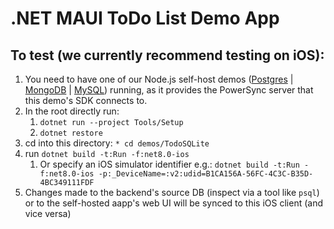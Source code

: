 # .NET MAUI ToDo List Demo App

## To test (we currently recommend testing on iOS):
1. You need to have one of our Node.js self-host demos ([Postgres](https://github.com/powersync-ja/self-host-demo/tree/main/demos/nodejs) | [MongoDB](https://github.com/powersync-ja/self-host-demo/tree/main/demos/nodejs-mongodb) | [MySQL](https://github.com/powersync-ja/self-host-demo/tree/main/demos/nodejs-mysql)) running, as it provides the PowerSync server that this demo's SDK connects to.
2. In the root directly run:
   1. `dotnet run --project Tools/Setup`
   2. `dotnet restore`
3. cd into this directory: `* cd demos/TodoSQLite `
4. run `dotnet build -t:Run -f:net8.0-ios`
   1. Or specify an iOS simulator identifier e.g.: `dotnet build -t:Run -f:net8.0-ios -p:_DeviceName=:v2:udid=B1CA156A-56FC-4C3C-B35D-4BC349111FDF`
5. Changes made to the backend's source DB (inspect via a tool like `psql`) or to the self-hosted aapp's web UI will be synced to this iOS client (and vice versa)

